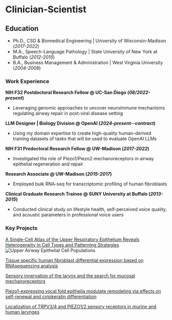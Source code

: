 # Clinician-Scientist

## Education
- Ph.D., CSD & Biomedical Engineering | University of Wisconsin-Madison (_2017-2022_)	
- M.A., Speech-Language Pathology | State University of New York at Buffalo (_2012-2015_)
- B.A., Business Management & Administration | West Virginia University (_2004-2008_)

### Work Experience
**NIH F32 Postdoctoral Research Fellow @ UC-San Diego (_08/2022-present_)**
- Leveraging genomic approaches to uncover neuroimmune mechanisms regulating airway repair in post-viral disease setting

**LLM Designer | Biology Division @ OpenAI (_2024-present--contract_)**
- Using my domain expertise to create high-quality human-derived training datasets of tasks that will be used to evaluate OpenAI LLMs

**NIH F31 Predoctoral Research Fellow @ UW-Madison (_2017-2022_)**
- Investigated the role of Piezo1/Piezo2 mechanoreceptors in airway epithelial regeneration and repair

**Research Associate @ UW-Madison (_2015-2017_)**
- Employed bulk RNA-seq for transcriptomic profiling of human fibroblasts

**Clinical Graduate Research Trainee @ SUNY University at Buffalo (_2013-2015_)**
- Conducted clinical study on lifestyle health, self-perceived voice quality, and acoustic parameters in professional voice users

### Key Projects
[A Single-Cell Atlas of the Upper Respiratory Epithelium Reveals Heterogeneity in Cell Types and Patterning Strategies](https://www.biorxiv.org/content/10.1101/2025.01.16.633456v1)
![Upper Airway Epithelial Cell Populations](portfolio/assets/img/umap_atlas.jpeg)

[Tissue specific human fibroblast differential expression based on RNAsequencing analysis](https://link.springer.com/article/10.1186/s12864-019-5682-5)

[Sensory innervation of the larynx and the search for mucosal mechanoreceptors](https://pubs.asha.org/doi/abs/10.1044/2020_JSLHR-20-00350)

[Piezo1-expressing vocal fold epithelia modulate remodeling via effects on self-renewal and cytokeratin differentiation](https://link.springer.com/article/10.1007/s00018-022-04622-6)

[Localization of TRPV3/4 and PIEZO1/2 sensory receptors in murine and human larynges](https://onlinelibrary.wiley.com/doi/full/10.1002/lio2.968)
